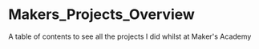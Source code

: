 # Makers_Projects_Overview
A table of contents to see all the projects I did whilst at Maker's Academy
